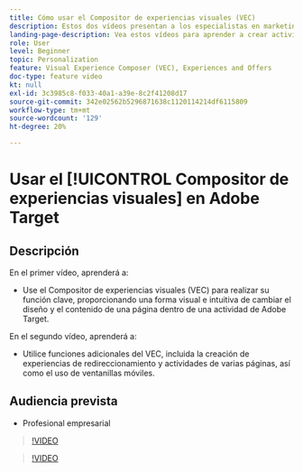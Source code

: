```yaml
---
title: Cómo usar el Compositor de experiencias visuales (VEC)
description: Estos dos vídeos presentan a los especialistas en marketing del Compositor de experiencias visuales (VEC) de Adobe Target. Vea estos vídeos para aprender a crear actividades con el VEC.
landing-page-description: Vea estos vídeos para aprender a crear actividades con el Compositor de experiencias visuales (VEC).
role: User
level: Beginner
topic: Personalization
feature: Visual Experience Composer (VEC), Experiences and Offers
doc-type: feature video
kt: null
exl-id: 3c3985c8-f033-40a1-a39e-8c2f41208d17
source-git-commit: 342e02562b5296871638c1120114214df6115809
workflow-type: tm+mt
source-wordcount: '129'
ht-degree: 20%

---
```


# Usar el [!UICONTROL Compositor de experiencias visuales] en Adobe Target

## Descripción

En el primer vídeo, aprenderá a:

* Use el Compositor de experiencias visuales (VEC) para realizar su función clave, proporcionando una forma visual e intuitiva de cambiar el diseño y el contenido de una página dentro de una actividad de Adobe Target.

En el segundo vídeo, aprenderá a:

* Utilice funciones adicionales del VEC, incluida la creación de experiencias de redireccionamiento y actividades de varias páginas, así como el uso de ventanillas móviles.

## Audiencia prevista

* Profesional empresarial

>[!VIDEO](https://video.tv.adobe.com/v/17399/?quality=12)

>[!VIDEO](https://video.tv.adobe.com/v/17401/?quality=12)
